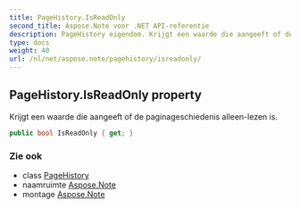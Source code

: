 ```yaml
---
title: PageHistory.IsReadOnly
second_title: Aspose.Note voor .NET API-referentie
description: PageHistory eigendom. Krijgt een waarde die aangeeft of de paginageschiedenis alleenlezen is.
type: docs
weight: 40
url: /nl/net/aspose.note/pagehistory/isreadonly/
---
```

## PageHistory.IsReadOnly property

Krijgt een waarde die aangeeft of de paginageschiedenis alleen-lezen is.

```csharp
public bool IsReadOnly { get; }
```

### Zie ook

* class [PageHistory](../)
* naamruimte [Aspose.Note](../../pagehistory/)
* montage [Aspose.Note](../../../)


